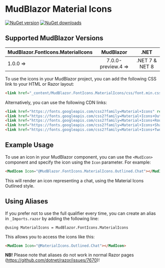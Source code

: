 # MudBlazor Material Icons
[![NuGet version](https://img.shields.io/nuget/v/MudBlazor.FontIcons.MaterialIcons?color=ff4081&label=nuget%20version&logo=nuget&style=flat-square)](https://www.nuget.org/packages/MudBlazor.FontIcons.MaterialIcons/)
[![NuGet downloads](https://img.shields.io/nuget/dt/MudBlazor.FontIcons.MaterialIcons?color=ff4081&label=nuget%20downloads&logo=nuget&style=flat-square)](https://www.nuget.org/packages/MudBlazor.FontIcons.MaterialIcons/)

## Supported MudBlazor Versions

| MudBlazor.FontIcons.MaterialIcons  |    MudBlazor    |      .NET       |
| :------------- | :-------------: | :-------------: |
| 1.0.0  => |     7.0.0-preview.4 =>      |     .NET 7 & NET 8      |


To use the icons in your MudBlazor project, you can add the following CSS link to your HTML or Razor layout:

```html
<link href="_content/MudBlazor.FontIcons.MaterialIcons/css/font.min.css" rel="stylesheet" />
```

Alternatively, you can use the following CDN links:

```html
<link href="https://fonts.googleapis.com/css2?family=Material+Icons" rel="stylesheet">
<link href="https://fonts.googleapis.com/css2?family=Material+Icons+Outlined" rel="stylesheet">
<link href="https://fonts.googleapis.com/css2?family=Material+Icons+Round" rel="stylesheet">
<link href="https://fonts.googleapis.com/css2?family=Material+Icons+Sharp" rel="stylesheet">
<link href="https://fonts.googleapis.com/css2?family=Material+Icons+Two+Tone" rel="stylesheet">
```

## Example Usage

To use an icon in your MudBlazor component, you can use the `<MudIcon>` component and specify the icon using the `Icon` parameter. For example:

```html
<MudIcon Icon="@MudBlazor.FontIcons.MaterialIcons.Outlined.Chat"></MudIcon>
```

This will render an icon representing a chat, using the Material Icons Outlined style.

## Using Aliases

If you prefer not to use the full qualifier every time, you can create an alias in `_Imports.razor` by adding the following line:

```razor
@using MaterialIcons = MudBlazor.FontIcons.MaterialIcons
```

This allows you to access the icons like this:

```html
<MudIcon Icon="@MaterialIcons.Outlined.Chat"></MudIcon>
```

**NB!** Please note that aliases do not work in normal Razor pages (https://github.com/dotnet/razor/issues/7670)!
